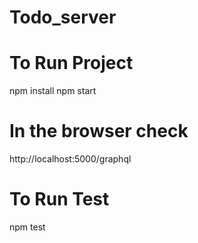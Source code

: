 # Todo_server
# To Run Project 
npm install
npm start

# In the browser check 
http://localhost:5000/graphql 

# To Run Test
npm test 

